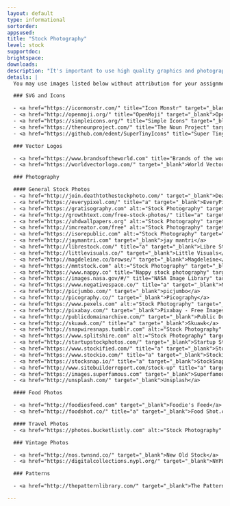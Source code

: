 ```yaml
---
layout: default
type: informational
sortorder:
appsused:
title: "Stock Photography"
level: stock
supportdoc:
brightspace: 
downloads:
description: "It's important to use high quality graphics and photography in your design projects. These sites are offered to students as sources for use in your school projects."
details: |
  You may use images listed below without attribution for your assignments. That said, if your teacher directs you to include attribution, please do so. What the teacher states in class is the law of the land.

  ### SVG and Icons

  - <a href="https://iconmonstr.com/" title="Icon Monstr" target="_blank">IconMonstr</a>
  - <a href="http://openmoji.org/" title="OpenMoji" target="_blank">OpenMoji</a>
  - <a href="https://simpleicons.org/" title="Simple Icons" target="_blank">Simple Icons</a>
  - <a href="https://thenounproject.com/" title="The Noun Project" target="_blank">The Noun Project</a>
  - <a href="https://github.com/edent/SuperTinyIcons" title="Super Tiny Icons" target="_blank">Super Tiny Icons</a>

  ### Vector Logos

  - <a href="https://www.brandsoftheworld.com" title="Brands of the world" target="_blank">Brands of the World</a>
  - <a href="https://worldvectorlogo.com/" target="_blank">World Vector Logo — Brand logos free to download</a>

  ### Photography

  #### General Stock Photos
  - <a href="http://join.deathtothestockphoto.com/" target="_blank">Death to the Stock Photo</a>
  - <a href="https://everypixel.com/" title="a" target="_blank">EveryPixel</a>
  - <a href="https://gratisography.com" alt:="Stock Photography" target="_blank">Gratisography</a>
  - <a href="http://growthtext.com/free-stock-photos/" title="a" target="_blank">Growth Text</a>
  - <a href="https://uhdwallpapers.org" alt:="Stock Photography" target="_blank">HD Wallpapers</a>
  - <a href="http://imcreator.com/free" alt:="Stock Photography" target="_blank">IM Free</a>
  - <a href="https://isorepublic.com" alt:="Stock Photography" target="_blank">ISO Republic</a>
  - <a href="http://jaymantri.com" target="_blank">jay mantri</a>
  - <a href="http://librestock.com/" title="a" target="_blank">Libre Stock</a>
  - <a href="http://littlevisuals.co/" target="_blank">Little Visuals</a>
  - <a href="http://magdeleine.co/browse/" target="_blank">Magdeleine</a>
  - <a href="https://mmtstock.com" alt:="Stock Photography" target="_blank">MMT Stock</a>
  - <a href="https://www.nappy.co" title="Nappy stock photography" target="_blank">Nappy</a>
  - <a href="https://images.nasa.gov/#/" title="NASA Image Library" target="_blank">NASA Image Library</a>
  - <a href="https://www.negativespace.co/" title="a" target="_blank">Negative Space.co</a>
  - <a href="http://picjumbo.com/" target="_blank">picjumbo</a>
  - <a href="http://picography.co/" target="_blank">Picography</a>
  - <a href="https://www.pexels.com" alt:="Stock Photography" target="_blank">Pexels</a>
  - <a href="http://pixabay.com/" target="_blank">Pixabay - Free Images</a>
  - <a href="http://publicdomainarchive.com/" target="_blank">Public Domain Images</a>
  - <a href="http://skuawk.com/" title="a" target="_blank">Skuawk</a>
  - <a href="http://snapwiresnaps.tumblr.com" alt:="Stock Photography" target="_blank">Snapwire Snaps</a>
  - <a href="https://www.splitshire.com" alt:="Stock Photography" target="_blank">SplitShire</a>
  - <a href="http://startupstockphotos.com/" target="_blank">Startup Stock Photos</a>
  - <a href="https://www.stockified.com/" title="a" target="_blank">Stockified</a>
  - <a href="https://www.stockio.com/" title="a" target="_blank">Stockio</a>
  - <a href="https://stocksnap.io/" title="a" target="_blank">StockSnap</a>
  - <a href="http://www.sitebuilderreport.com/stock-up" title="a" target="_blank">Stock Up</a>
  - <a href="https://images.superfamous.com" target="_blank">Superfamous Images</a>
  - <a href="http://unsplash.com/" target="_blank">Unsplash</a>

  #### Food Photos

  - <a href="http://foodiesfeed.com" target="_blank">Foodie's Feed</a>
  - <a href="http://foodshot.co/" title="a" target="_blank">Food Shot.co</a>

  #### Travel Photos
  - <a href="https://photos.bucketlistly.com" alt:="Stock Photography" target="_blank">BucketListly</a> - Travel Photos

  ### Vintage Photos

  - <a href="http://nos.twnsnd.co/" target="_blank">New Old Stock</a>
  - <a href="https://digitalcollections.nypl.org/" target="_blank">NYPL Digital Collections</a>

  ### Patterns

  - <a href="http://thepatternlibrary.com/" target="_blank">The Pattern Library</a>

---
```

